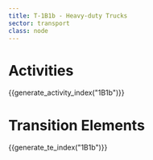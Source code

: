 ```yaml
---
title: T-1B1b - Heavy-duty Trucks
sector: transport
class: node
---
```



# Activities

{{generate_activity_index("1B1b")}}


# Transition Elements

{{generate_te_index("1B1b")}}



